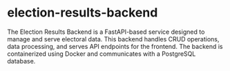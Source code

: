 # election-results-backend
The Election Results Backend is a FastAPI-based service designed to manage and serve electoral data. This backend handles CRUD operations, data processing, and serves API endpoints for the frontend. The backend is containerized using Docker and communicates with a PostgreSQL database.
